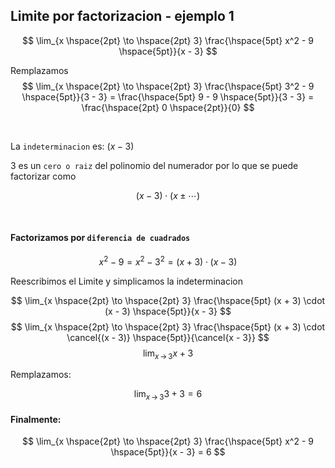 ## Limite por factorizacion - ejemplo 1

$$
    \lim_{x \hspace{2pt} \to \hspace{2pt} 3} 
    \frac{\hspace{5pt} x^2 - 9 \hspace{5pt}}{x - 3} 
$$

Remplazamos
$$
    \lim_{x \hspace{2pt} \to \hspace{2pt} 3} 
    \frac{\hspace{5pt} 3^2 - 9 \hspace{5pt}}{3 - 3}
    =
    \frac{\hspace{5pt} 9 - 9 \hspace{5pt}}{3 - 3} 
    = 
    \frac{\hspace{2pt} 0 \hspace{2pt}}{0}
$$

<br>

La `indeterminacion` es: $(x - 3)$

$3$ es un `cero o raiz` del polinomio del numerador por lo que se puede factorizar como 

$$
    (x - 3) \cdot (x \pm \cdots)
$$

<br>

#### Factorizamos por `diferencia de cuadrados`

$$
    x^2 - 9 = x^2 - 3^2 = (x + 3) \cdot (x - 3)
$$

Reescribimos el Limite y simplicamos la indeterminacion

$$
    \lim_{x \hspace{2pt} \to \hspace{2pt} 3} 
    \frac{\hspace{5pt} (x + 3) \cdot (x - 3) \hspace{5pt}}{x - 3} 
$$
$$
    \lim_{x \hspace{2pt} \to \hspace{2pt} 3} 
    \frac{\hspace{5pt} (x + 3) \cdot \cancel{(x - 3)} \hspace{5pt}}{\cancel{x - 3}} 
$$
$$
    \lim_{x \hspace{2pt} \to \hspace{2pt} 3} x + 3
$$

Remplazamos:

$$
    \lim_{x \hspace{2pt} \to \hspace{2pt} 3} 3 + 3 = 6
$$

#### Finalmente:

$$
    \lim_{x \hspace{2pt} \to \hspace{2pt} 3} 
    \frac{\hspace{5pt} x^2 - 9 \hspace{5pt}}{x - 3} = 6
$$